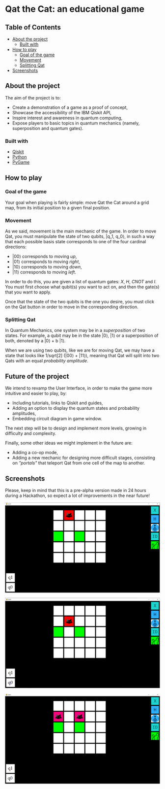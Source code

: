 
# Qat the Cat: an educational game


<!-- TABLE OF CONTENTS -->

## Table of Contents

* [About the project](#about-the-project)
	 * [Built with](#built-with)
* [How to play](#how-to-play)
	* [Goal of the game](#goal-of-the-game)
	* [Movement](#movement)
	* [Splitting Qat](#splitting-qat)
* [Screenshots](#screenshots)



<!-- ABOUT THE PROJECT -->

## About the project

The aim of the project is to:

* Create a demonstration of a game as a proof of concept,
* Showcase the accessibility of the IBM Qiskit API,
* Inspire interest and awareness in quantum computing,
* Expose players to basic topics in quantum mechanics (namely, superposition and quantum gates).

### Built with

* [Qiskit](https://qiskit.org/)
* [Python](https://www.python.org/)
* [PyGame](https://www.djangoproject.com/)

<!-- HOW TO PLAY -->


## How to play

### Goal of the game

Your goal when playing is fairly simple: move Qat the Cat around a grid map, from its initial position to a given final position.

### Movement 
As we said, movement is the main mechanic of the game. In order to move Qat, you must manipulate the state of two qubits, |q_1, q_0⟩, in such a way that each possible basis state corresponds to one of the four cardinal directions:
* |00⟩ corresponds to moving _up_,
* |01⟩ corresponds to moving _right_,
* |10⟩ corresponds to moving _down_,
* |11⟩ corresponds to moving _left_.

In order to do this, you are given a list of quantum gates: _X_, _H_, _CNOT_ and _I_. You must first choose what qubit(s) you want to act on, and then the gate(s) that you want to apply.

Once that the state of the two qubits is the one you desire, you must click on the Qat button in order to move in the corresponding direction.

### Splitting Qat

In Quantum Mechanics, one system may be in a _superposition_ of two states. For example, a qubit may be in the state |0⟩, |1⟩ or a superposition of both, denoted by
a |0⟩ + b |1⟩.

When we are using two qubits, like we are for moving Qat, we may have a state that looks like
1/sqrt\[2\] (|00⟩ + |11⟩), meaning that Qat will split into two Qats with an equal _probability amplitude_.


## Future of the project

We intend to revamp the User Interface, in order to make the game more intuitive and easier to play, by:

* Including tutorials, links to Qiskit and guides,
* Adding an option to display the quantum states and probability amplitudes,
* Embedding circuit diagram in game window.

The next step will be to design and implement more levels, growing in difficulty and complexity.

Finally, some other ideas we might implement in the future are:

* Adding a co-op mode,
* Adding a new mechanic for designing more difficult stages, consisting on _"portals"_ that teleport Qat from one cell of the map to another.


## Screenshots

Please, keep in mind that this is a pre-alpha version made in 24 hours during a Hackathon, so expect a lot of improvements in the near future!

![](https://raw.githubusercontent.com/NandiBee/QCamp/master/Final_3/2.PNG)

![](https://raw.githubusercontent.com/NandiBee/QCamp/master/Final_3/3.PNG)

![](https://raw.githubusercontent.com/NandiBee/QCamp/master/Final_3/4_img.PNG)
